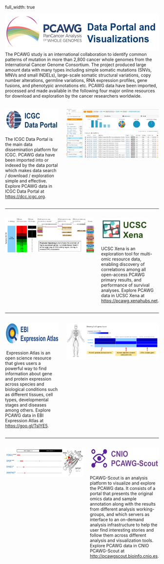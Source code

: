 full_width: true

<div style="display:flex;flex-direction: row;justify-content: center;align-items: top;">
    <div style="flex:1;">
        <img src="images/pcawg_landing.png" height="120"/><br>
        The PCAWG study is an international collaboration to identify common patterns of mutation in more than 2,800 cancer whole genomes from the International Cancer Genome Consortium. The project produced large amount data with many types including simple somatic mutations (SNVs, MNVs and small INDELs), large-scale somatic structural variations, copy number alterations, germline variations, RNA expression profiles, gene fusions, and phenotypic annotations etc. PCAWG data have been imported, processed and made available in the following four major online resources for download and exploration by the cancer researchers worldwide.
    </div>
</div>

<br>
<br>

<div style="display:flex;flex-direction: row;justify-content: center;align-items: top;">
    <div style="flex:35;">
        <img src="images/icgc_data_portal.png" height="70"/><br><br>
        The ICGC Data Portal is the main data dissemination platform for ICGC. PCAWG data have been imported into or indexed by the data portal which makes data search / download / exploration simple and effective. Explore PCAWG data in ICGC Data Portal at <a href="https://dcc.icgc.org">https://dcc.icgc.org</a>.
    </div>
    <div style="flex:5;">
    </div>
    <div style="flex:60;">
        <img src="images/icgc_portal1.png" width="700"/>
    </div>
</div>

<br>
<hr>
<br>

<div style="display:flex;flex-direction: row;justify-content: center;align-items: top;">
    <div style="flex:60;">
        <img src="images/ucsc_xena_1.png" width="700"/>
    </div>
    <div style="flex:5;">
    </div>
    <div style="flex:35;">
        <img src="images/ucsc_xena.png" height="70"/><br><br>
        UCSC Xena is an exploration tool for multi-omic resource data, enabling discovery of correlations among all open-access PCAWG primary results, and performance of survival analyses. Explore PCAWG data in UCSC Xena at <a href="https://pcawg.xenahubs.net">https://pcawg.xenahubs.net</a>.
    </div>
</div>

<br>
<hr>
<br>

<div style="display:flex;flex-direction: row;justify-content: center;align-items: top;">
    <div style="flex:35;">
        <img src="images/ebi_expression_atlas.png" height="70"/><br><br>
         Expression Atlas is an open science resource that gives users a powerful way to find information about gene and protein expression across species and biological conditions such as different tissues, cell types, developmental stages and diseases among others. Explore PCAWG data in EBI Expression Atlas at <a href="https://goo.gl/TsIYE5">https://goo.gl/TsIYE5</a>.
    </div>
    <div style="flex:5;">
    </div>
    <div style="flex:60;">
        <img src="images/expression_atlas_1.png" width="700"/>
    </div>
</div>

<br>
<hr>
<br>

<div style="display:flex;flex-direction: row;justify-content: center;align-items: top;">
    <div style="flex:60;">
        <img src="images/pcawg_scout_1.png" width="700"/>
    </div>
    <div style="flex:5;">
    </div>
    <div style="flex:35;">
        <img src="images/cnio_pcawg_scout.png" height="70"/><br><br>
        PCAWG-Scout is an analysis platform to visualize and explore the PCAWG data. It consists of a portal that presents the original omics data and sample annotation along with the results from different analysis working-groups, and which servers as interface to an on-demand analysis infrastructure to help the user find interesting stories and follow them across different analysis and visualization tools. Explore PCAWG data in CNIO PCAWG-Scout at <a href="http://pcawgscout.bioinfo.cnio.es">http://pcawgscout.bioinfo.cnio.es</a>.
    </div>
</div>
